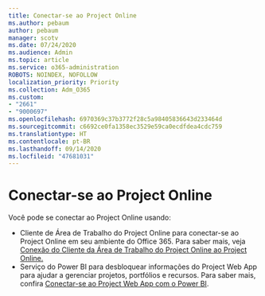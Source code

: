 ```yaml
---
title: Conectar-se ao Project Online
ms.author: pebaum
author: pebaum
manager: scotv
ms.date: 07/24/2020
ms.audience: Admin
ms.topic: article
ms.service: o365-administration
ROBOTS: NOINDEX, NOFOLLOW
localization_priority: Priority
ms.collection: Adm_O365
ms.custom:
- "2661"
- "9000697"
ms.openlocfilehash: 6970369c37b3772f28c5a98405836643d233464d
ms.sourcegitcommit: c6692ce0fa1358ec3529e59ca0ecdfdea4cdc759
ms.translationtype: HT
ms.contentlocale: pt-BR
ms.lasthandoff: 09/14/2020
ms.locfileid: "47681031"
---
```

# <a name="connect-to-project-online"></a>Conectar-se ao Project Online

Você pode se conectar ao Project Online usando:

- Cliente de Área de Trabalho do Project Online para conectar-se ao Project Online em seu ambiente do Office 365. Para saber mais, veja [Conexão do Cliente da Área de Trabalho do Project Online ao Project Online.](https://docs.microsoft.com/projectonline/connect-to-project-online-with-the-project-online-desktop-client)  
- Serviço do Power BI para desbloquear informações do Project Web App para ajudar a gerenciar projetos, portfólios e recursos. Para saber mais, confira [Conectar-se ao Project Web App com o Power BI](https://docs.microsoft.com/power-bi/service-connect-to-project-online).  